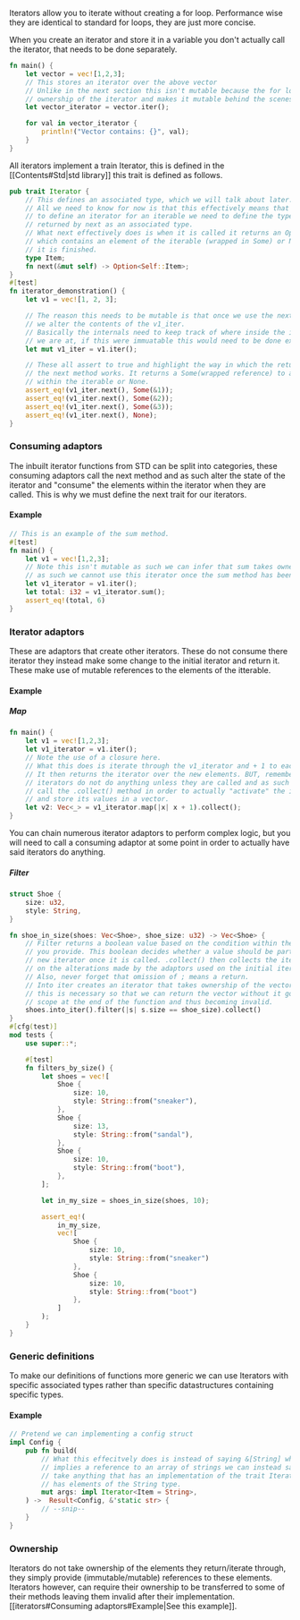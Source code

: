 Iterators allow you to iterate without creating a for loop. 
Performance wise they are identical to standard for loops, they are just more concise. 

When you create an iterator and store it in a variable you don't actually call the iterator, that needs to be done separately. 
```rust
fn main() {
	let vector = vec![1,2,3];
	// This stores an iterator over the above vector
	// Unlike in the next section this isn't mutable because the for loop takes
	// ownership of the iterator and makes it mutable behind the scenes. 
	let vector_iterator = vector.iter();

	for val in vector_iterator {
		println!("Vector contains: {}", val);
	}
}
```

All iterators implement a train Iterator, this is defined in the [[Contents#Std|std library]] this trait is defined as follows.
```rust
pub trait Iterator {
	// This defines an associated type, which we will talk about later. 
	// All we need to know for now is that this effectively means that in order
	// to define an iterator for an iterable we need to define the type that is
	// returned by next as an associated type. 
	// What next effectively does is when it is called it returns an Option, 
	// which contains an element of the iterable (wrapped in Some) or None once
	// it is finished. 
	type Item;
	fn next(&mut self) -> Option<Self::Item>;
}
#[test]
fn iterator_demonstration() {
	let v1 = vec![1, 2, 3];

	// The reason this needs to be mutable is that once we use the next method
	// we alter the contents of the v1_iter. 
	// Basically the internals need to keep track of where inside the iterator
	// we are at, if this were immuatable this would need to be done externally.
	let mut v1_iter = v1.iter();

	// These all assert to true and highlight the way in which the returning of 
	// the next method works. It returns a Some(wrapped reference) to an element
	// within the iterable or None. 
	assert_eq!(v1_iter.next(), Some(&1));
	assert_eq!(v1_iter.next(), Some(&2));
	assert_eq!(v1_iter.next(), Some(&3));
	assert_eq!(v1_iter.next(), None);
}
```

### Consuming adaptors 
The inbuilt iterator functions from STD can be split into categories, these consuming adaptors call the next method and as such alter the state of the iterator and "consume" the elements within the iterator when they are called. This is why we must define the next trait for our iterators. 
#### Example
```rust
// This is an example of the sum method.
#[test]
fn main() { 
	let v1 = vec![1,2,3];
	// Note this isn't mutable as such we can infer that sum takes ownership and 
	// as such we cannot use this iterator once the sum method has been called. 
	let v1_iterator = v1.iter();
	let total: i32 = v1_iterator.sum();
	assert_eq!(total, 6)
}
```


### Iterator adaptors
These are adaptors that create other iterators. These do not consume there iterator they instead make some change to the initial iterator and return it. These make use of mutable references to the elements of the itterable. 

#### Example
##### Map
```rust
fn main() { 
	let v1 = vec![1,2,3];
	let v1_iterator = v1.iter();
	// Note the use of a closure here. 
	// What this does is iterate through the v1_iterator and + 1 to each element.
	// It then returns the iterator over the new elements. BUT, remember that 
	// iterators do not do anything unless they are called and as such we need to
	// call the .collect() method in order to actually "activate" the iterator 
	// and store its values in a vector. 
	let v2: Vec<_> = v1_iterator.map(|x| x + 1).collect();
}
```

You can  chain numerous iterator adaptors to perform complex logic, but you will need to call a consuming adaptor at some point in order to actually have said iterators do anything. 

##### Filter
```rust
struct Shoe {
	size: u32,
	style: String,
}

fn shoe_in_size(shoes: Vec<Shoe>, shoe_size: u32) -> Vec<Shoe> {
	// Filter returns a boolean value based on the condition within the closure
	// you provide. This boolean decides whether a value should be part of the 
	// new iterator once it is called. .collect() then collects the items based 
	// on the alterations made by the adaptors used on the initial iterator. 
	// Also, never forget that omission of ; means a return. 
	// Into iter creates an iterator that takes ownership of the vector, I assume
	// this is necessary so that we can return the vector without it going out of
	// scope at the end of the function and thus becoming invalid. 
	shoes.into_iter().filter(|s| s.size == shoe_size).collect()
}
#[cfg(test)]
mod tests {
    use super::*;

    #[test]
    fn filters_by_size() {
        let shoes = vec![
            Shoe {
                size: 10,
                style: String::from("sneaker"),
            },
            Shoe {
                size: 13,
                style: String::from("sandal"),
            },
            Shoe {
                size: 10,
                style: String::from("boot"),
            },
        ];

        let in_my_size = shoes_in_size(shoes, 10);

        assert_eq!(
            in_my_size,
            vec![
                Shoe {
                    size: 10,
                    style: String::from("sneaker")
                },
                Shoe {
                    size: 10,
                    style: String::from("boot")
                },
            ]
        );
    }
}

```


### Generic definitions
To make our definitions of functions more generic we can use Iterators with specific associated types rather than specific datastructures containing specific types. 

#### Example
```rust
// Pretend we can implementing a config struct
impl Config {
	pub fn build(
		// What this effecitvely does is instead of saying &[String] which
		// implies a reference to an array of strings we can instead say a we can
		// take anything that has an implementation of the trait Iterator that 
		// has elements of the String type.
		mut args: impl Iterator<Item = String>, 
	) ->  Result<Config, &'static str> {
		// --snip--
	}
}
```

### Ownership
Iterators do not take ownership of the elements they return/iterate through, they simply provide (immutable/mutable) references to these elements. 
Iterators however, can require their ownership to be transferred to some of their methods leaving them invalid after their implementation. [[iterators#Consuming adaptors#Example|See this example]].


